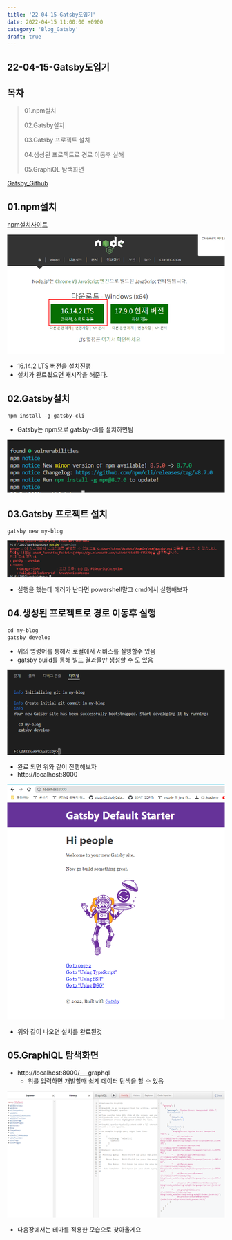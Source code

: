 ```yaml
---
title: '22-04-15-Gatsby도입기'
date: 2022-04-15 11:00:00 +0900
category: 'Blog_Gatsby'
draft: true
---
```


## 22-04-15-Gatsby도입기

## 목차

> 01.npm설치
>
> 02.Gatsby설치
>
> 03.Gatsby 프로젝트 설치
>
> 04.생성된 프로젝트로 경로 이동후 실해
>
> 05.GraphiQL 탐색화면

[Gatsby_Github](https://github.com/gatsbyjs/gatsby-starter-default)

## 01.npm설치

[npm설치사이트](https://nodejs.org/ko/)

![image-20220415105945907](../../assets/img/post/22-04-15-Gatsby도입기.assets/image-20220415105945907.png)

- 16.14.2 LTS 버전을 설치진행
- 설치가 완료됬으면 재시작을 해준다.

## 02.Gatsby설치

```react
npm install -g gatsby-cli
```

- Gatsby는 npm으로 gatsby-cli를 설치하면됨

![image-20220415110802570](../../assets/img/post/22-04-15-Gatsby도입기.assets/image-20220415110802570.png)

## 03.Gatsby 프로젝트 설치

```react
gatsby new my-blog
```

![image-20220415111528644](../../assets/img/post/22-04-15-Gatsby도입기.assets/image-20220415111528644.png)

- 실행을 했는데 에러가 난다면 powershell말고 cmd에서 실행해보자

## 04.생성된 프로젝트로 경로 이동후 실행

```react
cd my-blog
gatsby develop
```

- 위의 명령어를 통해서 로컬에서 서비스를 실행할수 있음
- gatsby build를 통해 빌드 결과물만 생성할 수 도 있음

![image-20220415112242401](../../assets/img/post/22-04-15-Gatsby도입기.assets/image-20220415112242401.png)

- 완료 되면 위와 같이 진행해보자
- http://localhost:8000

![image-20220415112921683](../../assets/img/post/22-04-15-Gatsby도입기.assets/image-20220415112921683.png)

- 위와 같이 나오면 설치를 완료된것

## 05.GraphiQL 탐색화면

- http://localhost:8000/___graphql
  - 위를 입력하면 개발할때 쉽게 데이터 탐색을 할 수 있음

![image-20220415113120135](../../assets/img/post/22-04-15-Gatsby도입기.assets/image-20220415113120135.png)

- 다음장에서는 테마를 적용한 모습으로 찾아올게요